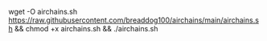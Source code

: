wget -O airchains.sh https://raw.githubusercontent.com/breaddog100/airchains/main/airchains.sh && chmod +x airchains.sh && ./airchains.sh
